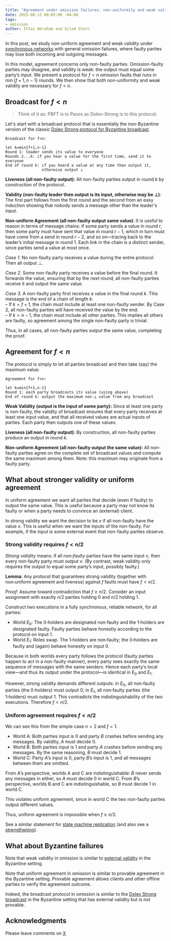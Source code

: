 ```yaml
---
title: "Agreement under omission failures: non-uniformity and weak validity"
date: 2025-08-12 00:05:00 -04:00
tags:
- omission
author: Ittai Abraham and Gilad Stern
---
```



In this post, we study non-uniform agreement and weak validity under [synchronous networks](https://decentralizedthoughts.github.io/2019-06-01-2019-5-31-models/) with general omission failures, where faulty parties may lose both incoming and outgoing messages.

In this model, agreement concerns only non-faulty parties. Omission-faulty parties may disagree, and validity is weak: the output must equal some party’s input. We present a protocol for $f < n$ omission faults that runs in $\min\{f+1,n-1\}$ rounds. We then show that both non-uniformity and weak validity are necessary for $f < n$.



## Broadcast for $f<n$

> Think of it as: PBFT is to Paxos as Dolev–Strong is to this protocol.


Let's start with a broadcast protocol that is essentially the non-Byzantine version of the classic [Dolev Strong protocol for Byzantine broadcast](https://decentralizedthoughts.github.io/2019-12-22-dolev-strong/). 

```
Broadcast for f<n:

let k=min{f+1,n-1}
Round 1: leader sends its value to everyone
Rounds 2...k: if you hear a value for the first time, send it to everyone
End of round k: if you heard a value at any time then output it, 
                otherwise output ⊥
```


**Liveness (all non-faulty output):**
All non-faulty parties output in round $k$ by construction of the protocol.


**Validity (non-faulty leader then output is its input, otherwise may be $\bot$)**: 
The first part follows from the first round and the second from an easy induction showing that nobody sends a message other than the leader's input.

**Non-uniform Agreement (all non-faulty output same value)**:
It is useful to reason in terms of message chains: if some party sends a value in round $r$, then some party must have sent that value in round $r-1$, which in turn must have come from a send in round $r-2$, and so on—tracing back to the leader’s initial message in round $1$. Each link in the chain is a distinct sender, since parties send a value at most once.

*Case 1.* No non-faulty party receives a value during the entire protocol. Then all output ⊥.  

*Case 2.* Some non-faulty party receives a value before the final round. It forwards the value, ensuring that by the next round, all non-faulty parties receive it and output the same value.  

*Case 3.* A non-faulty party first receives a value in the final round $k$. This message is the end of a chain of length $k$:  
– If $k = f+1$, the chain must include at least one non-faulty sender. By Case 2, all non-faulty parties will have received the value by the end.  
– If $k = n-1$, the chain must include all other parties. This implies all others are faulty, so agreement among the single non-faulty party is trivial.

Thus, in all cases, all non-faulty parties output the same value, completing the proof.

## Agreement for $f<n$

The protocol is simply to let all parties broadcast and then take (say) the maximum value:

```
Agreement for f<n:

let k=min{f+1,n-1}
Round 1: each party broadcasts its value (using above)
End of round k: output the maximum non-⊥ value from any broadcast
```

**Weak Validity (output is the input of some party):**
Since at least one party is non-faulty, the validity of broadcast ensures that every party receives at least one input value, and that all received values are actual inputs of parties. Each party then outputs one of these values.

**Liveness (all non-faulty output):**
By construction, all non-faulty parties produce an output in round $k$.

**Non-uniform Agreement (all non-faulty output the same value):**
All non-faulty parties agree on the complete set of broadcast values and compute the same maximum among them. Note: this maximum may originate from a faulty party.



## What about stronger validity or uniform agreement

In uniform agreement we want all parties that decide (even if faulty) to output the same value. This is useful because a party may not know its faulty or when a party needs to convince an (external) client.

In strong validity we want the decision to be $x$ if all non-faulty have the value $x$. This is useful when we want the inputs of the non-faulty. For example, if the input is some external event that non-faulty parties observe.




### Strong validity requires $f<n/2$

*Strong validity* means: if all *non‑faulty* parties have the same input $v$, then every non‑faulty party must output $v$. (By contrast, weak validity only requires the output to equal some party’s input, possibly faulty.)

**Lemma**: Any protocol that guarantees strong validity (together with non‑uniform agreement and liveness) against $f$ faults must have $f<n/2$.

*Proof*: Assume toward contradiction that $f\ge n/2$. Consider an input assignment with exactly $n/2$ parties holding $0$ and $n/2$ holding $1$.

Construct two executions in a fully synchronous, reliable network, for all parties:

* World $E_0$: The $0$‑holders are designated non‑faulty and the $1$‑holders are designated faulty. Faulty parties behave honestly according to the protocol on input $1$.
* World $E_1$: Roles swap. The $1$‑holders are non‑faulty; the $0$‑holders are faulty and (again) behave honestly on input $0$.

Because in both worlds every party follows the protocol (faulty parties happen to act in a non-faulty manner), every party sees exactly the same sequence of messages with the same senders. Hence each party’s local view—and thus its output under the protocol—is identical in $E_0$ and $E_1$.

However, strong validity demands different outputs: in $E_0$, all non‑faulty parties (the $0$‑holders) must output $0$; in $E_1$, all non‑faulty parties (the $1$‑holders) must output $1$. This contradicts the indistinguishability of the two executions. Therefore $f<n/2$.

### Uniform agreement requires $f<n/2$


We can see this from the simple case $n = 2$ and $f = 1$.

* World A: Both parties input is 0 and party $B$ crashes before sending any messages. By validity, $A$ must decide $0$.
* World B: Both parties input is 1 and party $A$ crashes before sending any messages. By the same reasoning, $B$ must decide $1$.
* World C: Party $A$’s input is $0$, party $B$’s input is $1$, and all messages between them are omitted.

From $A$’s perspective, worlds A and C are indistinguishable: $B$ never sends any messages in either, so $A$ must decide $0$ in world C.
From $B$’s perspective, worlds B and C are indistinguishable, so $B$ must decide $1$ in world C.

This violates uniform agreement, since in world C the two non-faulty parties output different values.

Thus, uniform agreement is impossible when $f \ge n/2$.

See a similar statement for [state machine replication](https://decentralizedthoughts.github.io/2019-11-02-primary-backup-for-2-servers-and-omission-failures-is-impossible/) (and also see a [strengthening](https://decentralizedthoughts.github.io/2024-01-30-between-crash-and-omission/)).




## What about Byzantine failures

Note that weak validity in omission is similar to [external validity](https://decentralizedthoughts.github.io/2022-12-12-what-about-validity/) in the Byzantine setting.

Note that uniform agreement in omission is similar to provable agreement in the Byzantine setting. Provable agreement allows clients and other offline parties to verify the agreement outcome.

Indeed, the broadcast protocol in omission is similar to the [Dolev Strong broadcast](https://decentralizedthoughts.github.io/2019-12-22-dolev-strong/) in the Byzantine setting that has external validity but is not provable.



## Acknowledgments

Please leave comments on [X]()
